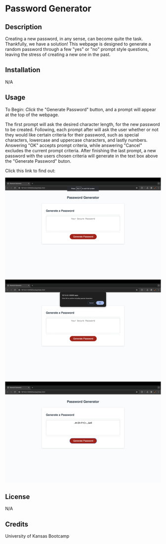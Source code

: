 # Password Generator

## Description

Creating a new password, in any sense, can become quite the task. Thankfully, we have a solution! This webpage is designed to generate a random password through a few "yes" or "no" prompt style questions, leaving the stress of creating a new one in the past.

## Installation

N/A

## Usage

To Begin: *Click* the "Generate Password" button, and a prompt will appear at the top of the webpage.

The first prompt will ask the desired character length, for the new password to be created. Following, each prompt after will ask the user whether or not they would like certain criteria for their password, such as special characters, lowercase and uppercase characters, and lastly numbers. Answering "OK" accepts prompt criteria, while answering "Cancel" excludes the current prompt criteria. After finishing the last prompt, a new password with the users chosen criteria will generate in the text box above the "Generate Password" buton.

Click this link to find out: 

![Screenshot1 of password generator](/Assets/PassGen_Img_1.png)
![Screenshot2 of password generator](/Assets/PassGen_Img_3.png)
![Screenshot3 of password generator](/Assets/PassGen_Img_4.png)

## License

 N/A

## Credits

University of Kansas Bootcamp

